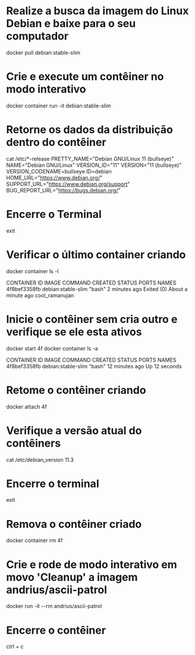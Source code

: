  # Realize a busca da imagem do Linux Debian e baixe para o seu computador

 docker pull debian:stable-slim

 # Crie e execute um contêiner no modo interativo

 docker container run -it debian:stable-slim
 
 # Retorne os dados da distribuição dentro do contêiner

 cat /etc/*-release
 PRETTY_NAME="Debian GNU/Linux 11 (bullseye)"
 NAME="Debian GNU/Linux"
 VERSION_ID="11"
 VERSION="11 (bullseye)"
 VERSION_CODENAME=bullseye
 ID=debian
 HOME_URL="https://www.debian.org/"
 SUPPORT_URL="https://www.debian.org/support"
 BUG_REPORT_URL="https://bugs.debian.org/"

 # Encerre o Terminal
 exit

 # Verificar o último container criando

 docker container ls -l

 CONTAINER ID   IMAGE                COMMAND   CREATED         STATUS                          PORTS     NAMES
 4f8bef3358fb   debian:stable-slim   "bash"    2 minutes ago   Exited (0) About a minute ago             cool_ramanujan

 # Inicie o contêiner sem cria outro e verifique se ele esta ativos

 docker start 4f
 docker container ls -a

 CONTAINER ID   IMAGE                COMMAND                  CREATED             STATUS                    PORTS                NAMES
 4f8bef3358fb   debian:stable-slim   "bash"                   12 minutes ago   Up 12 seconds     

 #  Retome o contêiner criando

 docker attach 4f

 # Verifique a versão atual do contêiners

 cat /etc/debian_version
 11.3

 # Encerre o terminal

 exit

 # Remova o contêiner criado

 docker container rm 4f

 # Crie e rode de modo interativo em movo 'Cleanup' a imagem andrius/ascii-patrol

 docker run -it --rm andrius/ascii-patrol

 # Encerre o contêiner 

ctrl + c
